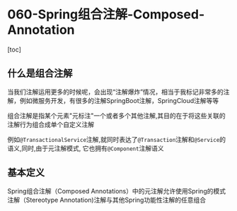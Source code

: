 # 060-Spring组合注解-Composed-Annotation

[toc]

## 什么是组合注解

当我们注解运用更多的时候呢，会出现“注解爆炸”情况，相当于我标记非常多的注解，例如微服务开发，有很多的注解SpringBoot注解，SpringCloud注解等等

组合注解是指某个元素"元标注"一个或者多个其他注解,其目的在于将这些关联的注解行为组合成单个自定义注解

例如`@TransactionalService`注解,就同时表达了`@Transaction`注解和`@Service`的语义,同时,由于元注解模式, 它也拥有`@Component`注解语义

## 基本定义

Spring组合注解（Composed Annotations）中的元注解允许使用Spring的模式注解（Stereotype Annotation)注解与其他Spring功能性注解的任意组合

